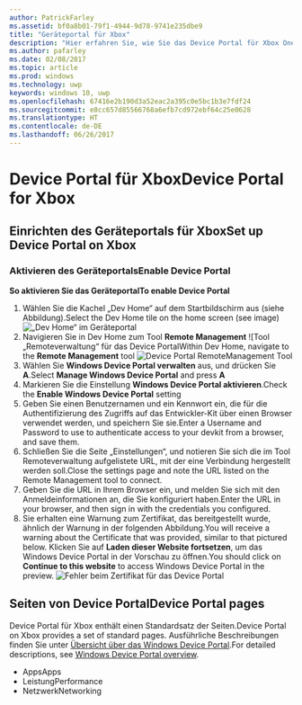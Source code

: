 ```yaml
---
author: PatrickFarley
ms.assetid: bf0a8b01-79f1-4944-9d78-9741e235dbe9
title: "Geräteportal für Xbox"
description: "Hier erfahren Sie, wie Sie das Device Portal für Xbox One aktivieren."
ms.author: pafarley
ms.date: 02/08/2017
ms.topic: article
ms.prod: windows
ms.technology: uwp
keywords: windows 10, uwp
ms.openlocfilehash: 67416e2b190d3a52eac2a395c0e5bc1b3e7fdf24
ms.sourcegitcommit: e8cc657d85566768a6efb7cd972ebf64c25e0628
ms.translationtype: HT
ms.contentlocale: de-DE
ms.lasthandoff: 06/26/2017
---
```

# <a name="device-portal-for-xbox"></a><span data-ttu-id="6312f-104">Device Portal für Xbox</span><span class="sxs-lookup"><span data-stu-id="6312f-104">Device Portal for Xbox</span></span>


## <a name="set-up-device-portal-on-xbox"></a><span data-ttu-id="6312f-105">Einrichten des Geräteportals für Xbox</span><span class="sxs-lookup"><span data-stu-id="6312f-105">Set up Device Portal on Xbox</span></span>

### <a name="enable-device-portal"></a><span data-ttu-id="6312f-106">Aktivieren des Geräteportals</span><span class="sxs-lookup"><span data-stu-id="6312f-106">Enable Device Portal</span></span>

**<span data-ttu-id="6312f-107">So aktivieren Sie das Geräteportal</span><span class="sxs-lookup"><span data-stu-id="6312f-107">To enable Device Portal</span></span>**

1. <span data-ttu-id="6312f-108">Wählen Sie die Kachel „Dev Home“ auf dem Startbildschirm aus (siehe Abbildung).</span><span class="sxs-lookup"><span data-stu-id="6312f-108">Select the Dev Home tile on the home screen (see image)</span></span>  
![„Dev Home“ im Geräteportal](images/device-portal/xbox-dev-home-tile.png)
2. <span data-ttu-id="6312f-110">Navigieren Sie in Dev Home zum Tool **Remote Management** ![Tool „Remoteverwaltung“ für das Device Portal</span><span class="sxs-lookup"><span data-stu-id="6312f-110">Within Dev Home, navigate to the **Remote Management** tool ![Device Portal RemoteManagement Tool</span></span>](images/device-portal/xbox-remote-management-tool.png)
3. <span data-ttu-id="6312f-111">Wählen Sie **Windows Device Portal verwalten** aus, und drücken Sie **A**.</span><span class="sxs-lookup"><span data-stu-id="6312f-111">Select **Manage Windows Device Portal** and press **A**</span></span>
4. <span data-ttu-id="6312f-112">Markieren Sie die Einstellung **Windows Device Portal aktivieren**.</span><span class="sxs-lookup"><span data-stu-id="6312f-112">Check the **Enable Windows Device Portal** setting</span></span>
5. <span data-ttu-id="6312f-113">Geben Sie einen Benutzernamen und ein Kennwort ein, die für die Authentifizierung des Zugriffs auf das Entwickler-Kit über einen Browser verwendet werden, und speichern Sie sie.</span><span class="sxs-lookup"><span data-stu-id="6312f-113">Enter a Username and Password to use to authenticate access to your devkit from a browser, and save them.</span></span>
6. <span data-ttu-id="6312f-114">Schließen Sie die Seite „Einstellungen“, und notieren Sie sich die im Tool Remoteverwaltung aufgelistete URL, mit der eine Verbindung hergestellt werden soll.</span><span class="sxs-lookup"><span data-stu-id="6312f-114">Close the settings page and note the URL listed on the Remote Management tool to connect.</span></span>
7. <span data-ttu-id="6312f-115">Geben Sie die URL in Ihrem Browser ein, und melden Sie sich mit den Anmeldeinformationen an, die Sie konfiguriert haben.</span><span class="sxs-lookup"><span data-stu-id="6312f-115">Enter the URL in your browser, and then sign in with the credentials you configured.</span></span>
8. <span data-ttu-id="6312f-116">Sie erhalten eine Warnung zum Zertifikat, das bereitgestellt wurde, ähnlich der Warnung in der folgenden Abbildung.</span><span class="sxs-lookup"><span data-stu-id="6312f-116">You will receive a warning about the Certificate that was provided, similar to that pictured below.</span></span> <span data-ttu-id="6312f-117">Klicken Sie auf **Laden dieser Website fortsetzen**, um das Windows Device Portal in der Vorschau zu öffnen.</span><span class="sxs-lookup"><span data-stu-id="6312f-117">You should click on **Continue to this website** to access Windows Device Portal in the preview.</span></span>
![Fehler beim Zertifikat für das Device Portal](images/device-portal/xbox-certificate-error.png)

## <a name="device-portal-pages"></a><span data-ttu-id="6312f-119">Seiten von Device Portal</span><span class="sxs-lookup"><span data-stu-id="6312f-119">Device Portal pages</span></span>

<span data-ttu-id="6312f-120">Device Portal für Xbox enthält einen Standardsatz der Seiten.</span><span class="sxs-lookup"><span data-stu-id="6312f-120">Device Portal on Xbox provides a set of standard pages.</span></span> <span data-ttu-id="6312f-121">Ausführliche Beschreibungen finden Sie unter [Übersicht über das Windows Device Portal](device-portal.md).</span><span class="sxs-lookup"><span data-stu-id="6312f-121">For detailed descriptions, see [Windows Device Portal overview](device-portal.md).</span></span>

- <span data-ttu-id="6312f-122">Apps</span><span class="sxs-lookup"><span data-stu-id="6312f-122">Apps</span></span>
- <span data-ttu-id="6312f-123">Leistung</span><span class="sxs-lookup"><span data-stu-id="6312f-123">Performance</span></span>
- <span data-ttu-id="6312f-124">Netzwerk</span><span class="sxs-lookup"><span data-stu-id="6312f-124">Networking</span></span>
